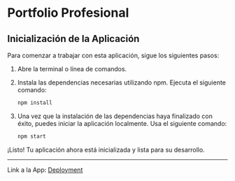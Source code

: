 # Portfolio Profesional

## Inicialización de la Aplicación

Para comenzar a trabajar con esta aplicación, sigue los siguientes pasos:

1. Abre la terminal o línea de comandos.

2. Instala las dependencias necesarias utilizando npm. Ejecuta el siguiente comando:

   ```sh
   npm install

   ```

3. Una vez que la instalación de las dependencias haya finalizado con éxito, puedes iniciar la aplicación localmente. Usa el siguiente comando:

   ```sh
   npm start
   ```

¡Listo! Tu aplicación ahora está inicializada y lista para su desarrollo.

---

Link a la App: [Deployment](https://frivero.com.ar/)
